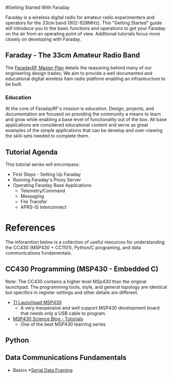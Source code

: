 #Getting Started With Faraday

Faraday is a wireless digital radio for amateur radio experimenters and operators for the 33cm band (902-928MHz). This "Getting Started" guide will introduce you to the basic functions and operations to get your Faraday on the air from an operating point of view. Additional tutorials focus more closely on developing with Faraday.

## Faraday - The 33cm Amateur Radio Band

The [FaradayRF Master Plan](https://faradayrf.com/faradayrf-master-plan/) details the reasoning behind many of our engineering design trades; We aim to provide a well documented and educational digital wireless ham radio platform enabling an infrastructure to be built.

### Education

At the core of FaradayRF's mission is education. Design, projects, and documentation are focused on providing the community a means to learn and grow while enabling a base level of functionality out of the box. All base applications are considered educational content and serve as great examples of the simple applications that can be develop and over-viewing the skill-sets needed to complete them. 

## Tutorial Agenda

This tutorial series will encompass:

* First Steps - Setting Up Faraday
* Running Faraday's Proxy Server
* Operating Faraday Base Applications
  * Telemetry/Command
  * Messaging
  * File Transfer
  * APRS-IS Interconnect
  
  
# References

The inforamtion below is a collection of useful resources for understanding the CC430 (MSP430 + CC1101), Python/C programing, and data communications fundamentals.

## CC430 Programming (MSP430 - Embedded C)

Note: The CC430 contains a higher level MSp430 than the original launchpad. The programming tools, style, and general topology are identical but specifics in register settings and other details are different.

* [TI Launchpad MSP430](http://www.ti.com/tool/MSP-EXP430G2)
  * A very inexpensive and well support MSP430 development board that needs only a USB cable to program.
* [MSP430 Science Blog - Tutorials](http://mspsci.blogspot.com)
  * One of the best MSP430 learning series

## Python

## Data Communications Fundamentals

* Basics
  *[Serial Data Framing](http://eli.thegreenplace.net/2009/08/12/framing-in-serial-communications)
  
